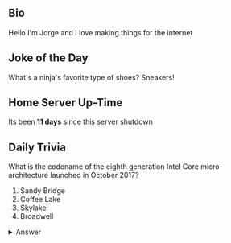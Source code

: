 ## Bio

Hello I'm Jorge and I love making things for the internet

## Joke of the Day

What's a ninja's favorite type of shoes? Sneakers!

## Home Server Up-Time

Its been **11 days** since this server shutdown


## Daily Trivia

What is the codename of the eighth generation Intel Core micro-architecture launched in October 2017?
 1. Sandy Bridge
 2. Coffee Lake
 3. Skylake
 4. Broadwell

<details>
  <summary>Answer</summary>
  Coffee Lake
</details>
